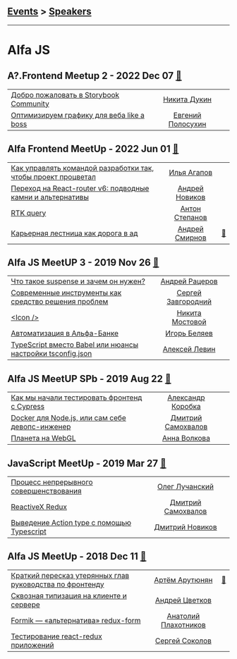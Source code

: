 ## [Events](../README.md) > [Speakers](../speakers.md)
---

# Alfa JS

## A?.Frontend Meetup 2 - 2022 Dec 07 [:movie_camera:](https://www.youtube.com/watch?v=dL657_09BTE)
| | | |
| --- | :---: | --- |
| [Добро пожаловать в Storybook Community](https://youtu.be/dL657_09BTE?t=641)  |  [Никита Дукин](../../speakers/Никита%20Дукин.md)  |    |
| [Оптимизируем графику для веба like a boss](https://youtu.be/dL657_09BTE?t=4543)  |  [Евгений Полосухин](../../speakers/Евгений%20Полосухин.md)  |    |
## Alfa Frontend MeetUp - 2022 Jun 01 [:movie_camera:](https://vk.com/video/playlist/-215425037_3)
| | | |
| --- | :---: | --- |
| [Как управлять командой разработки так, чтобы проект процветал](https://vk.com/video-215425037_456239029)  |  [Илья Агапов](../../speakers/Илья%20Агапов.md)  |    |
| [Переход на React-router v6: подводные камни и альтернативы](https://vk.com/video-215425037_456239030)  |  [Андрей Новиков](../../speakers/Андрей%20Новиков.md)  |    |
| [RTK query](https://vk.com/video-215425037_456239031)  |  [Антон Степанов](../../speakers/Антон%20Степанов.md)  |    |
| [Карьерная лестница как дорога в ад](https://vk.com/video-215425037_456239032)  |  [Андрей Смирнов](../../speakers/Андрей%20Смирнов.md)  | [:notebook:](https://sandark7.github.io/AlfaJS2022/)   |
## Alfa JS MeetUP 3 - 2019 Nov 26 [:movie_camera:](https://www.youtube.com/watch?v=7DtZtHSJ_S4)
| | | |
| --- | :---: | --- |
| [Что такое suspense и зачем он нужен?](https://youtu.be/7DtZtHSJ_S4?t=541)  |  [Андрей Рацеров](../../speakers/Андрей%20Рацеров.md)  |    |
| [Современные инструменты как средство решения проблем](https://youtu.be/7DtZtHSJ_S4?t=2374)  |  [Сергей Завгородний](../../speakers/Сергей%20Завгородний.md)  |    |
| [&lt;Icon &#x2F;&gt;](https://youtu.be/7DtZtHSJ_S4?t=5561)  |  [Никита Мостовой](../../speakers/Никита%20Мостовой.md)  |    |
| [Автоматизация в Альфа-Банке](https://youtu.be/7DtZtHSJ_S4?t=7370)  |  [Игорь Беляев](../../speakers/Игорь%20Беляев.md)  |    |
| [TypeScript вместо Babel или нюансы настройки tsconfig.json](https://youtu.be/7DtZtHSJ_S4?t=8788)  |  [Алексей Левин](../../speakers/Алексей%20Левин.md)  |    |
## Alfa JS MeetUP SPb - 2019 Aug 22 [:movie_camera:](https://www.youtube.com/watch?v=HTmbdhMqU6M)
| | | |
| --- | :---: | --- |
| [Как мы начали тестировать фронтенд с Cypress](https://www.youtube.com/watch?v=HTmbdhMqU6M&t=1220s)  |  [Александр Коробка](../../speakers/Александр%20Коробка.md)  |    |
| [Docker для Node.js, или сам себе девопс-инженер](https://www.youtube.com/watch?v=HTmbdhMqU6M&t=1290s)  |  [Дмитрий Самохвалов](../../speakers/Дмитрий%20Самохвалов.md)  |    |
| [Планета на WebGL](https://www.youtube.com/watch?v=HTmbdhMqU6M&t=1325s)  |  [Анна Волкова](../../speakers/Анна%20Волкова.md)  |    |
## JavaScript MeetUp - 2019 Mar 27 [:movie_camera:](https://www.youtube.com/watch?v=l8Fp1BhT5i0)
| | | |
| --- | :---: | --- |
| [Процесс непрерывного совершенствования](https://www.youtube.com/watch?v=l8Fp1BhT5i0)  |  [Олег Лучанский](../../speakers/Олег%20Лучанский.md)  |    |
| [ReactiveX Redux](https://www.youtube.com/watch?v=l8Fp1BhT5i0)  |  [Дмитрий Самохвалов](../../speakers/Дмитрий%20Самохвалов.md)  |    |
| [Выведение Action type с помощью Typescript](https://www.youtube.com/watch?v=l8Fp1BhT5i0)  |  [Дмитрий Новиков](../../speakers/Дмитрий%20Новиков.md)  |    |
## Alfa JS MeetUp - 2018 Dec 11 [:movie_camera:](https://www.youtube.com/watch?v=dCXvQkvSyQg)
| | | |
| --- | :---: | --- |
| [Краткий пересказ утерянных глав руководства по фронтенду](https://www.youtube.com/watch?v=dCXvQkvSyQg&t=850s)  |  [Артём Арутюнян](../../speakers/Артём%20Арутюнян.md)  | [:notebook:](https://docs.google.com/presentation/d/1-TI4ozHLV7IhujcmAsNkf58RBdrKQB37EUKtQ0UYmIM/edit)   |
| [Сквозная типизация на клиенте и сервере](https://www.youtube.com/watch?v=dCXvQkvSyQg&t=4640s)  |  [Андрей Цветков](../../speakers/Андрей%20Цветков.md)  |    |
| [Formik — «альтернатива» redux-form](https://www.youtube.com/watch?v=dCXvQkvSyQg&t=6230s)  |  [Анатолий Плахотников](../../speakers/Анатолий%20Плахотников.md)  |    |
| [Тестирование react-redux приложений](https://www.youtube.com/watch?v=dCXvQkvSyQg&t=7890s)  |  [Сергей Соколов](../../speakers/Сергей%20Соколов.md)  |    |
